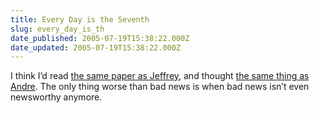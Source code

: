 ```yaml
---
title: Every Day is the Seventh
slug: every_day_is_th
date_published: 2005-07-19T15:38:22.000Z
date_updated: 2005-07-19T15:38:22.000Z
---
```


I think I’d read [the same paper as Jeffrey](http://www.zeldman.com/daily/0705c.shtml), and thought [the same thing as Andre](http://notes.torrez.org/2005/07/links_for_20050_5.html). The only thing worse than bad news is when bad news isn’t even newsworthy anymore.
